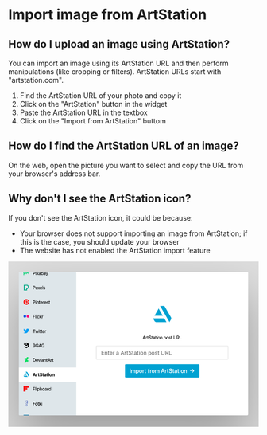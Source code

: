 # Import image from ArtStation

## How do I upload an image using ArtStation?

You can import an image using its ArtStation URL and then perform manipulations (like cropping or filters). ArtStation URLs start with "artstation.com".

1. Find the ArtStation URL of your photo and copy it
2. Click on the "ArtStation" button in the widget
3. Paste the ArtStation URL in the textbox
4. Click on the "Import from ArtStation" buttom

## How do I find the ArtStation URL of an image?

On the web, open the picture you want to select and copy the URL from your browser's address bar.

## Why don't I see the ArtStation icon?

If you don't see the ArtStation icon, it could be because:

- Your browser does not support importing an image from ArtStation; if this is the case, you should update your browser
- The website has not enabled the ArtStation import feature

![Screenshot of the ArtStation service](/assets/screenshots/artstation.png)
